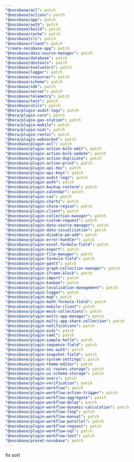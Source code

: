 ```yaml
---
"@nocobase/acl": patch
"@nocobase/actions": patch
"@nocobase/app": patch
"@nocobase/auth": patch
"@nocobase/build": patch
"@nocobase/cache": patch
"@nocobase/cli": patch
"@nocobase/client": patch
"create-nocobase-app": patch
"@nocobase/data-source-manager": patch
"@nocobase/database": patch
"@nocobase/devtools": patch
"@nocobase/evaluators": patch
"@nocobase/logger": patch
"@nocobase/resourcer": patch
"@nocobase/schema": patch
"@nocobase/sdk": patch
"@nocobase/server": patch
"@nocobase/telemetry": patch
"@nocobase/test": patch
"@nocobase/utils": patch
"@hera/plugin-audit-logs": patch
"@hera/plugin-core": patch
"@hera/plugin-gas-station": patch
"@hera/plugin-mobile": patch
"@hera/plugin-oidc": patch
"@hera/plugin-rental": patch
"@hera/plugin-websocket": patch
"@nocobase/plugin-acl": patch
"@nocobase/plugin-action-bulk-edit": patch
"@nocobase/plugin-action-bulk-update": patch
"@nocobase/plugin-action-duplicate": patch
"@nocobase/plugin-action-print": patch
"@nocobase/plugin-api-doc": patch
"@nocobase/plugin-api-keys": patch
"@nocobase/plugin-audit-logs": patch
"@nocobase/plugin-auth": patch
"@nocobase/plugin-backup-restore": patch
"@nocobase/plugin-calendar": patch
"@nocobase/plugin-cas": patch
"@nocobase/plugin-charts": patch
"@nocobase/plugin-china-region": patch
"@nocobase/plugin-client": patch
"@nocobase/plugin-collection-manager": patch
"@nocobase/plugin-custom-request": patch
"@nocobase/plugin-data-source-manager": patch
"@nocobase/plugin-data-visualization": patch
"@nocobase/plugin-disable-pm-add": patch
"@nocobase/plugin-error-handler": patch
"@nocobase/plugin-excel-formula-field": patch
"@nocobase/plugin-export": patch
"@nocobase/plugin-file-manager": patch
"@nocobase/plugin-formula-field": patch
"@nocobase/plugin-gantt": patch
"@nocobase/plugin-graph-collection-manager": patch
"@nocobase/plugin-iframe-block": patch
"@nocobase/plugin-import": patch
"@nocobase/plugin-kanban": patch
"@nocobase/plugin-localization-management": patch
"@nocobase/plugin-logger": patch
"@nocobase/plugin-map": patch
"@nocobase/plugin-math-formula-field": patch
"@nocobase/plugin-mobile-client": patch
"@nocobase/plugin-mock-collections": patch
"@nocobase/plugin-multi-app-manager": patch
"@nocobase/plugin-multi-app-share-collection": patch
"@nocobase/plugin-notifications": patch
"@nocobase/plugin-oidc": patch
"@nocobase/plugin-saml": patch
"@nocobase/plugin-sample-hello": patch
"@nocobase/plugin-sequence-field": patch
"@nocobase/plugin-sms-auth": patch
"@nocobase/plugin-snapshot-field": patch
"@nocobase/plugin-system-settings": patch
"@nocobase/plugin-theme-editor": patch
"@nocobase/plugin-ui-routes-storage": patch
"@nocobase/plugin-ui-schema-storage": patch
"@nocobase/plugin-users": patch
"@nocobase/plugin-verification": patch
"@nocobase/plugin-workflow": patch
"@nocobase/plugin-workflow-action-trigger": patch
"@nocobase/plugin-workflow-aggregate": patch
"@nocobase/plugin-workflow-delay": patch
"@nocobase/plugin-workflow-dynamic-calculation": patch
"@nocobase/plugin-workflow-loop": patch
"@nocobase/plugin-workflow-manual": patch
"@nocobase/plugin-workflow-parallel": patch
"@nocobase/plugin-workflow-request": patch
"@nocobase/plugin-workflow-sql": patch
"@nocobase/plugin-workflow-test": patch
"@nocobase/preset-nocobase": patch
---
```


fix sort

